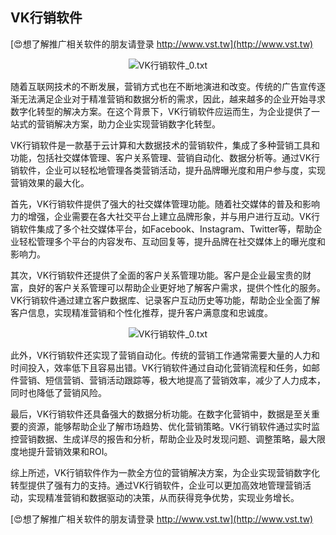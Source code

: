 ## **VK行销软件**

[😍想了解推广相关软件的朋友请登录 http://www.vst.tw](http://www.vst.tw)

 <center><img src="https://vst.tw/MP4/tuiguang/png/3.png" alt="VK行销软件_0.txt"></center>

随着互联网技术的不断发展，营销方式也在不断地演进和改变。传统的广告宣传逐渐无法满足企业对于精准营销和数据分析的需求，因此，越来越多的企业开始寻求数字化转型的解决方案。在这个背景下，VK行销软件应运而生，为企业提供了一站式的营销解决方案，助力企业实现营销数字化转型。

VK行销软件是一款基于云计算和大数据技术的营销软件，集成了多种营销工具和功能，包括社交媒体管理、客户关系管理、营销自动化、数据分析等。通过VK行销软件，企业可以轻松地管理各类营销活动，提升品牌曝光度和用户参与度，实现营销效果的最大化。

首先，VK行销软件提供了强大的社交媒体管理功能。随着社交媒体的普及和影响力的增强，企业需要在各大社交平台上建立品牌形象，并与用户进行互动。VK行销软件集成了多个社交媒体平台，如Facebook、Instagram、Twitter等，帮助企业轻松管理多个平台的内容发布、互动回复等，提升品牌在社交媒体上的曝光度和影响力。

其次，VK行销软件还提供了全面的客户关系管理功能。客户是企业最宝贵的财富，良好的客户关系管理可以帮助企业更好地了解客户需求，提供个性化的服务。VK行销软件通过建立客户数据库、记录客户互动历史等功能，帮助企业全面了解客户信息，实现精准营销和个性化推荐，提升客户满意度和忠诚度。

 <center><img src="https://vst.tw/MP4/tuiguang/png/8.png" alt="VK行销软件_0.txt"></center>

此外，VK行销软件还实现了营销自动化。传统的营销工作通常需要大量的人力和时间投入，效率低下且容易出错。VK行销软件通过自动化营销流程和任务，如邮件营销、短信营销、营销活动跟踪等，极大地提高了营销效率，减少了人力成本，同时也降低了营销风险。

最后，VK行销软件还具备强大的数据分析功能。在数字化营销中，数据是至关重要的资源，能够帮助企业了解市场趋势、优化营销策略。VK行销软件通过实时监控营销数据、生成详尽的报告和分析，帮助企业及时发现问题、调整策略，最大限度地提升营销效果和ROI。

综上所述，VK行销软件作为一款全方位的营销解决方案，为企业实现营销数字化转型提供了强有力的支持。通过VK行销软件，企业可以更加高效地管理营销活动，实现精准营销和数据驱动的决策，从而获得竞争优势，实现业务增长。

[😍想了解推广相关软件的朋友请登录 http://www.vst.tw](http://www.vst.tw)




